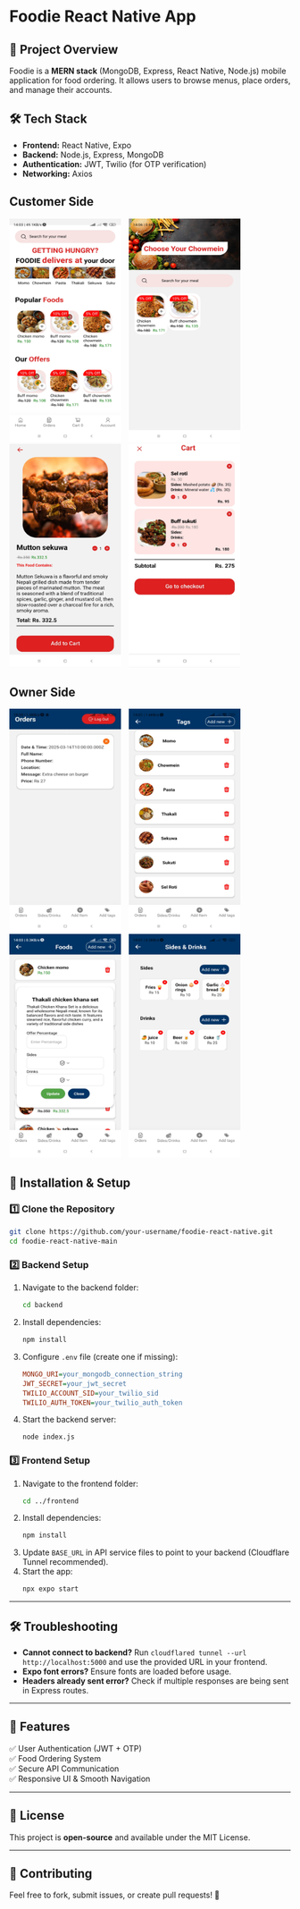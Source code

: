 # Foodie React Native App

## 📌 Project Overview
Foodie is a **MERN stack** (MongoDB, Express, React Native, Node.js) mobile application for food ordering. It allows users to browse menus, place orders, and manage their accounts.

## 🛠 Tech Stack
- **Frontend:** React Native, Expo
- **Backend:** Node.js, Express, MongoDB
- **Authentication:** JWT, Twilio (for OTP verification)
- **Networking:** Axios


## Customer Side

<div>
  <img src="demo/c1.jpg" width="200" height="400" style="display: inline-block; margin-right: 10px;" />
  <img src="demo/c2.jpg" width="200" height="400" style="display: inline-block; margin-right: 10px;" />
  <img src="demo/c3.jpg" width="200" height="400" style="display: inline-block; margin-right: 10px;" />
  <img src="demo/c4.jpg" width="200" height="400" style="display: inline-block; margin-right: 10px;" />
</div>

## Owner Side

<div>
  <img src="demo/o1.jpg" width="200" height="400" style="display: inline-block; margin-right: 10px;" />
  <img src="demo/o2.jpg" width="200" height="400" style="display: inline-block; margin-right: 10px;" />
  <img src="demo/o3.jpg" width="200" height="400" style="display: inline-block; margin-right: 10px;" />
  <img src="demo/o4.jpg" width="200" height="400" style="display: inline-block; margin-right: 10px;" />
</div>

## 🚀 Installation & Setup
### **1️⃣ Clone the Repository**
```sh
git clone https://github.com/your-username/foodie-react-native.git
cd foodie-react-native-main
```

### **2️⃣ Backend Setup**
1. Navigate to the backend folder:
   ```sh
   cd backend
   ```
2. Install dependencies:
   ```sh
   npm install
   ```
3. Configure `.env` file (create one if missing):
   ```ini
   MONGO_URI=your_mongodb_connection_string
   JWT_SECRET=your_jwt_secret
   TWILIO_ACCOUNT_SID=your_twilio_sid
   TWILIO_AUTH_TOKEN=your_twilio_auth_token
   ```
4. Start the backend server:
   ```sh
   node index.js
   ```

### **3️⃣ Frontend Setup**
1. Navigate to the frontend folder:
   ```sh
   cd ../frontend
   ```
2. Install dependencies:
   ```sh
   npm install
   ```
3. Update `BASE_URL` in API service files to point to your backend (Cloudflare Tunnel recommended).
4. Start the app:
   ```sh
   npx expo start
   ```

---

## 🛠 Troubleshooting
- **Cannot connect to backend?** Run `cloudflared tunnel --url http://localhost:5000` and use the provided URL in your frontend.
- **Expo font errors?** Ensure fonts are loaded before usage.
- **Headers already sent error?** Check if multiple responses are being sent in Express routes.

---

## 📌 Features
✅ User Authentication (JWT + OTP)  
✅ Food Ordering System  
✅ Secure API Communication  
✅ Responsive UI & Smooth Navigation  

---

## 📜 License
This project is **open-source** and available under the MIT License.

---

## 🤝 Contributing
Feel free to fork, submit issues, or create pull requests! 🎉









